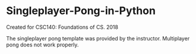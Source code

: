 # Singleplayer-Pong-in-Python
Created for CSC140: Foundations of CS. 2018

The singleplayer pong template was provided by the instructor. Multiplayer pong does not work properly.
